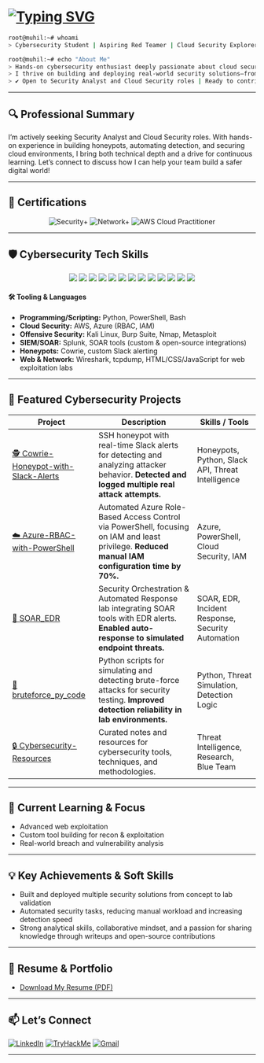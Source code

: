# [![Typing SVG](https://readme-typing-svg.demolab.com?font=Fira+Code&pause=1000&color=F71606&width=435&lines=root%40muhil%3A~%23+echo+%F0%9F%91%8B%20Hi%2C%20I'm%20Muhil)](https://git.io/typing-svg)

```bash
root@muhil:~# whoami  
> Cybersecurity Student | Aspiring Red Teamer | Cloud Security Explorer

root@muhil:~# echo "About Me"
> Hands-on cybersecurity enthusiast deeply passionate about cloud security, threat detection, and incident response.  
> I thrive on building and deploying real-world security solutions—from honeypots to SOAR/EDR integration—and continuously sharpen my skills through advanced labs and CTFs.  
> ✔️ Open to Security Analyst and Cloud Security roles | Ready to contribute to your team!
```

---

## 🔍 Professional Summary

I’m actively seeking Security Analyst and Cloud Security roles. With hands-on experience in building honeypots, automating detection, and securing cloud environments, I bring both technical depth and a drive for continuous learning. Let’s connect to discuss how I can help your team build a safer digital world!

---

## 🧾 Certifications

<p align="center">
  <img src="https://img.shields.io/badge/CompTIA%20Security%2B-Certified-F80000?style=for-the-badge&logo=comptia&logoColor=white" alt="Security+">
  <img src="https://img.shields.io/badge/CompTIA%20Network%2B-Certified-F80000?style=for-the-badge&logo=comptia&logoColor=white" alt="Network+">
  <img src="https://img.shields.io/badge/AWS%20Cloud%20Practitioner-Certified-FF9900?style=for-the-badge&logo=amazonaws&logoColor=white" alt="AWS Cloud Practitioner">
</p>

---

## 🛡️ Cybersecurity Tech Skills

<p align="center">
  <img src="https://img.shields.io/badge/Penetration%20Testing-informational?style=for-the-badge&color=blue"/>
  <img src="https://img.shields.io/badge/Red%20Team%20Ops-informational?style=for-the-badge&color=blue"/>
  <img src="https://img.shields.io/badge/Web%20%26%20API%20Exploitation-informational?style=for-the-badge&color=blue"/>
  <img src="https://img.shields.io/badge/Malware%20Analysis-informational?style=for-the-badge&color=blue"/>
  <img src="https://img.shields.io/badge/CTF%20Writeups-informational?style=for-the-badge&color=blue"/>
  <img src="https://img.shields.io/badge/Network%20Security-informational?style=for-the-badge&color=blue"/>
  <img src="https://img.shields.io/badge/Privilege%20Escalation-informational?style=for-the-badge&color=blue"/>
  <img src="https://img.shields.io/badge/Cloud%20Security-informational?style=for-the-badge&color=blue"/>
  <img src="https://img.shields.io/badge/SIEM%20%26%20SOAR-informational?style=for-the-badge&color=blue"/>
  <img src="https://img.shields.io/badge/Incident%20Response-informational?style=for-the-badge&color=blue"/>
  <img src="https://img.shields.io/badge/Threat%20Detection-informational?style=for-the-badge&color=blue"/>
  <img src="https://img.shields.io/badge/Blue%20Team%20Ops-informational?style=for-the-badge&color=blue"/>
  <img src="https://img.shields.io/badge/Automation%20%26%20Scripting-informational?style=for-the-badge&color=blue"/>
</p>

#### 🛠️ Tooling & Languages

- **Programming/Scripting:** Python, PowerShell, Bash
- **Cloud Security:** AWS, Azure (RBAC, IAM)
- **Offensive Security:** Kali Linux, Burp Suite, Nmap, Metasploit
- **SIEM/SOAR:** Splunk, SOAR tools (custom & open-source integrations)
- **Honeypots:** Cowrie, custom Slack alerting
- **Web & Network:** Wireshark, tcpdump, HTML/CSS/JavaScript for web exploitation labs

---

## 🚀 Featured Cybersecurity Projects

| Project | Description | Skills / Tools |
|---------|-------------|---------------|
| [🕵️ Cowrie-Honeypot-with-Slack-Alerts](https://github.com/stag-nant/Cowrie-Honeypot-with-Slack-Alerts) | SSH honeypot with real-time Slack alerts for detecting and analyzing attacker behavior. **Detected and logged multiple real attack attempts.** | Honeypots, Python, Slack API, Threat Intelligence |
| [☁️ Azure-RBAC-with-PowerShell](https://github.com/stag-nant/Azure-RBAC-with-PowerShell) | Automated Azure Role-Based Access Control via PowerShell, focusing on IAM and least privilege. **Reduced manual IAM configuration time by 70%.** | Azure, PowerShell, Cloud Security, IAM |
| [🔗 SOAR_EDR](https://github.com/stag-nant/SOAR_EDR) | Security Orchestration & Automated Response lab integrating SOAR tools with EDR alerts. **Enabled auto-response to simulated endpoint threats.** | SOAR, EDR, Incident Response, Security Automation |
| [🐍 bruteforce_py_code](https://github.com/stag-nant/bruteforce_py_code) | Python scripts for simulating and detecting brute-force attacks for security testing. **Improved detection reliability in lab environments.** | Python, Threat Simulation, Detection Logic |
| [🔒 Cybersecurity-Resources](https://github.com/stag-nant/Cybersecurity-Resources) | Curated notes and resources for cybersecurity tools, techniques, and methodologies. | Threat Intelligence, Research, Blue Team |

---

## 🌱 Current Learning & Focus

- Advanced web exploitation
- Custom tool building for recon & exploitation
- Real-world breach and vulnerability analysis

---

## 💡 Key Achievements & Soft Skills

- Built and deployed multiple security solutions from concept to lab validation
- Automated security tasks, reducing manual workload and increasing detection speed
- Strong analytical skills, collaborative mindset, and a passion for sharing knowledge through writeups and open-source contributions

---

## 📄 Resume & Portfolio

- [Download My Resume (PDF)](https://github.com/stag-nant/portfolio/raw/main/Muhil_Resume.pdf) <!-- Update with your actual resume path -->

---

## 📫 Let’s Connect

[![LinkedIn](https://img.shields.io/badge/LinkedIn-0A66C2?style=for-the-badge&logo=linkedin&logoColor=white)](https://www.linkedin.com/in/muhilm)
[![TryHackMe](https://img.shields.io/badge/TryHackMe-lasthacker-red?style=for-the-badge&logo=tryhackme&logoColor=white)](https://tryhackme.com/p/lasthacker)
[![Gmail](https://img.shields.io/badge/Email-muhilm6@gmail.com-EA4335?style=for-the-badge&logo=gmail&logoColor=white)](mailto:muhilm6@gmail.com)

---

<!--
![Muhil's GitHub stats](https://github-readme-stats.vercel.app/api?username=stag-nant&show_icons=true&theme=radical)
[![Muhil's github activity graph](https://github-readme-activity-graph.vercel.app/graph?username=stag-nant&theme=redical)](https://github.com/stag-nant/github-readme-activity-graph)
-->
